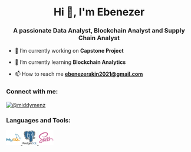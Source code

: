<h1 align="center">Hi 👋, I'm Ebenezer</h1>
<h3 align="center">A passionate Data Analyst, Blockchain Analyst and Supply Chain Analyst</h3>

- 🔭 I’m currently working on **Capstone Project**

- 🌱 I’m currently learning **Blockchain Analytics**

- 📫 How to reach me **ebenezerakin2021@gmail.com**

<h3 align="left">Connect with me:</h3>
<p align="left">
<a href="https://twitter.com/@middymenz" target="blank"><img align="center" src="https://raw.githubusercontent.com/rahuldkjain/github-profile-readme-generator/master/src/images/icons/Social/twitter.svg" alt="@middymenz" height="30" width="40" /></a>
</p>

<h3 align="left">Languages and Tools:</h3>
<p align="left"> <a href="https://www.mysql.com/" target="_blank" rel="noreferrer"> <img src="https://raw.githubusercontent.com/devicons/devicon/master/icons/mysql/mysql-original-wordmark.svg" alt="mysql" width="40" height="40"/> </a> <a href="https://www.postgresql.org" target="_blank" rel="noreferrer"> <img src="https://raw.githubusercontent.com/devicons/devicon/master/icons/postgresql/postgresql-original-wordmark.svg" alt="postgresql" width="40" height="40"/> </a> <a href="https://sass-lang.com" target="_blank" rel="noreferrer"> <img src="https://raw.githubusercontent.com/devicons/devicon/master/icons/sass/sass-original.svg" alt="sass" width="40" height="40"/> </a> </p>

